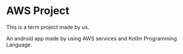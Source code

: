 # AWS Project

This is a term project made by us.

An android app made by using AWS services and Kotlin Programming Language.
